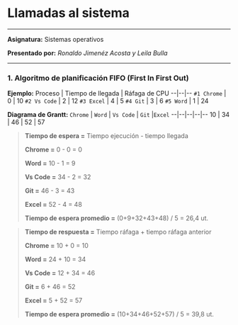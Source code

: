 # Llamadas al sistema

---

**Asignatura:** Sistemas operativos

**Presentado por:** *Ronaldo Jimenéz Acosta y Leila Bulla*

--- 

### 1. Algoritmo de planificación FIFO (First In First Out)
**Ejemplo:**
Proceso | Tiempo de llegada | Ráfaga de CPU
--|--|--
```#1 Chrome``` | 0 | 10 
```#2 Vs Code``` | 2 | 12 
```#3 Excel``` | 4 | 5 
```#4 Git``` | 3 | 6 
```#5 Word``` | 1 | 24 

**Diagrama de Grantt:**
 ```Chrome``` | ```Word```  | ```Vs Code```  | ```Git``` |```Excel``` 
--|--|--|--|--
10 | 34 | 46 | 52 | 57

>**Tiempo de espera =** Tiempo ejecución - tiempo llegada
>
>**Chrome =** 0 - 0 = 0
>
>**Word =** 10 - 1 = 9
>
>**Vs Code =** 34 - 2 = 32
>
>**Git =** 46 - 3 = 43
>
>**Excel =** 52 - 4 = 48
>
>**Tiempo de espera promedio =** (0+9+32+43+48) / 5 = 26,4 ut.

>**Tiempo de respuesta =** Tiempo ráfaga + tiempo ráfaga anterior
>
>**Chrome =** 10 + 0 = 10
>
>**Word =** 24 + 10 = 34
>
>**Vs Code =** 12 + 34 = 46
>
>**Git =** 6 + 46 = 52
>
>**Excel =** 5 + 52 = 57
>
>**Tiempo de espera promedio =** (10+34+46+52+57) / 5 = 39,8 ut.
